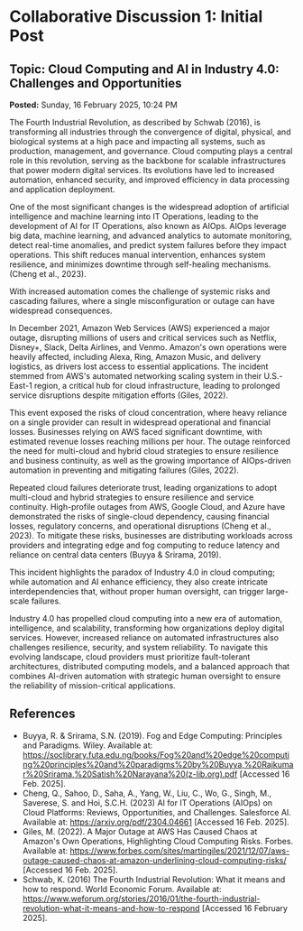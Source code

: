 # Collaborative Discussion 1: Initial Post

## Topic: Cloud Computing and AI in Industry 4.0: Challenges and Opportunities
**Posted:** Sunday, 16 February 2025, 10:24 PM

The Fourth Industrial Revolution, as described by Schwab (2016), is transforming all industries through the convergence of digital, physical, and biological systems at a high pace and impacting all systems, such as production, management, and governance. Cloud computing plays a central role in this revolution, serving as the backbone for scalable infrastructures that power modern digital services. Its evolutions have led to increased automation, enhanced security, and improved efficiency in data processing and application deployment.

One of the most significant changes is the widespread adoption of artificial intelligence and machine learning into IT Operations, leading to the development of AI for IT Operations, also known as AIOps. AIOps leverage big data, machine learning, and advanced analytics to automate monitoring, detect real-time anomalies, and predict system failures before they impact operations. This shift reduces manual intervention, enhances system resilience, and minimizes downtime through self-healing mechanisms. (Cheng et al., 2023).

With increased automation comes the challenge of systemic risks and cascading failures, where a single misconfiguration or outage can have widespread consequences.

In December 2021, Amazon Web Services (AWS) experienced a major outage, disrupting millions of users and critical services such as Netflix, Disney+, Slack, Delta Airlines, and Venmo. Amazon's own operations were heavily affected, including Alexa, Ring, Amazon Music, and delivery logistics, as drivers lost access to essential applications. The incident stemmed from AWS's automated networking scaling system in their U.S.-East-1 region, a critical hub for cloud infrastructure, leading to prolonged service disruptions despite mitigation efforts (Giles, 2022).

This event exposed the risks of cloud concentration, where heavy reliance on a single provider can result in widespread operational and financial losses. Businesses relying on AWS faced significant downtime, with estimated revenue losses reaching millions per hour. The outage reinforced the need for multi-cloud and hybrid cloud strategies to ensure resilience and business continuity, as well as the growing importance of AIOps-driven automation in preventing and mitigating failures (Giles, 2022).

Repeated cloud failures deteriorate trust, leading organizations to adopt multi-cloud and hybrid strategies to ensure resilience and service continuity. High-profile outages from AWS, Google Cloud, and Azure have demonstrated the risks of single-cloud dependency, causing financial losses, regulatory concerns, and operational disruptions (Cheng et al., 2023). To mitigate these risks, businesses are distributing workloads across providers and integrating edge and fog computing to reduce latency and reliance on central data centers (Buyya & Srirama, 2019).

This incident highlights the paradox of Industry 4.0 in cloud computing; while automation and AI enhance efficiency, they also create intricate interdependencies that, without proper human oversight, can trigger large-scale failures.

Industry 4.0 has propelled cloud computing into a new era of automation, intelligence, and scalability, transforming how organizations deploy digital services. However, increased reliance on automated infrastructures also challenges resilience, security, and system reliability. To navigate this evolving landscape, cloud providers must prioritize fault-tolerant architectures, distributed computing models, and a balanced approach that combines AI-driven automation with strategic human oversight to ensure the reliability of mission-critical applications.

## References
- Buyya, R. & Srirama, S.N. (2019). Fog and Edge Computing: Principles and Paradigms. Wiley. Available at: https://soclibrary.futa.edu.ng/books/Fog%20and%20edge%20computing%20principles%20and%20paradigms%20by%20Buyya,%20Rajkumar%20Srirama,%20Satish%20Narayana%20(z-lib.org).pdf [Accessed 16 Feb. 2025].
- Cheng, Q., Sahoo, D., Saha, A., Yang, W., Liu, C., Wo, G., Singh, M., Saverese, S. and Hoi, S.C.H. (2023) AI for IT Operations (AIOps) on Cloud Platforms: Reviews, Opportunities, and Challenges. Salesforce AI. Available at: https://arxiv.org/pdf/2304.04661 [Accessed 16 Feb. 2025].
- Giles, M. (2022). A Major Outage at AWS Has Caused Chaos at Amazon's Own Operations, Highlighting Cloud Computing Risks. Forbes. Available at: https://www.forbes.com/sites/martingiles/2021/12/07/aws-outage-caused-chaos-at-amazon-underlining-cloud-computing-risks/ [Accessed 16 Feb. 2025].
- Schwab, K. (2016) The Fourth Industrial Revolution: What it means and how to respond. World Economic Forum. Available at: https://www.weforum.org/stories/2016/01/the-fourth-industrial-revolution-what-it-means-and-how-to-respond [Accessed 16 February 2025]. 